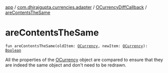 [app](../../index.md) / [com.dhirajgupta.currencies.adapter](../index.md) / [OCurrencyDiffCallback](index.md) / [areContentsTheSame](./are-contents-the-same.md)

# areContentsTheSame

`fun areContentsTheSame(oldItem: `[`OCurrency`](../../com.dhirajgupta.currencies.model/-o-currency/index.md)`, newItem: `[`OCurrency`](../../com.dhirajgupta.currencies.model/-o-currency/index.md)`): `[`Boolean`](https://kotlinlang.org/api/latest/jvm/stdlib/kotlin/-boolean/index.html)

All the properties of the [OCurrency](../../com.dhirajgupta.currencies.model/-o-currency/index.md) object are compared to ensure that they are indeed the same object
and don't need to be redrawn.

